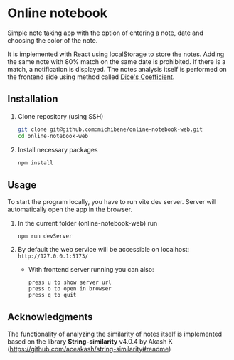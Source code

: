 # Online notebook

Simple note taking app with the option of entering a note, date and choosing the color of the note.

It is implemented with React using localStorage to store the notes. Adding the same note with 80% match on the same date is prohibited. If there is a match, a notification is displayed. The notes analysis itself is performed on the frontend side using method called [Dice's Coefficient](https://en.wikipedia.org/wiki/S%C3%B8rensen%E2%80%93Dice_coefficient).

## Installation

1. Clone repository (using SSH)

    ```bash
    git clone git@github.com:michibene/online-notebook-web.git
    cd online-notebook-web
    ```

2. Install necessary packages

    ```bash
    npm install
    ```

## Usage

To start the program locally, you have to run vite dev server. Server will automatically open the app in the browser.

1. In the current folder (online-notebook-web) run

    ```
    npm run devServer
    ```

2. By default the web service will be accessible on localhost: `http://127.0.0.1:5173/`

    - With frontend server running you can also:

        ```
        press u to show server url
        press o to open in browser
        press q to quit
        ```

## Acknowledgments

The functionality of analyzing the similarity of notes itself is implemented based on the library **String-similarity** v4.0.4 by Akash K
(https://github.com/aceakash/string-similarity#readme)
